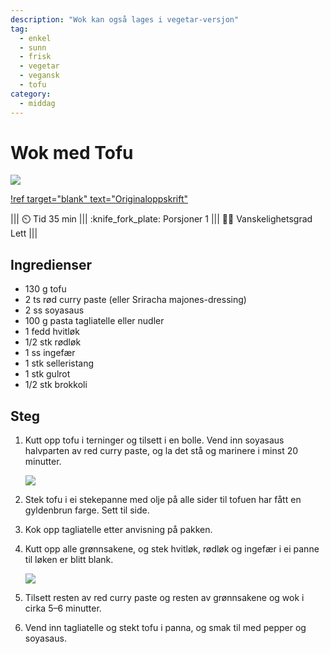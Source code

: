 ```yaml
---
description: "Wok kan også lages i vegetar-versjon"
tag:
  - enkel
  - sunn
  - frisk
  - vegetar
  - vegansk
  - tofu
category:
  - middag
---
```


# Wok med Tofu

![](/static/wok-med-tofu/wok-med-tofu.webp)

[!ref target="blank" text="Originaloppskrift"](https://sulten.app/recipes/wok-med-tofu-nttw)

||| :timer_clock: Tid
35 min
||| :knife_fork_plate: Porsjoner
1
||| :cook: Vanskelighetsgrad
Lett
|||

## Ingredienser

- 130 g tofu
- 2 ts rød curry paste (eller Sriracha majones-dressing)
- 2 ss soyasaus
- 100 g pasta tagliatelle eller nudler
- 1 fedd hvitløk
- 1/2 stk rødløk
- 1 ss ingefær
- 1 stk selleristang
- 1 stk gulrot
- 1/2 stk brokkoli

## Steg

1. Kutt opp tofu i terninger og tilsett i en bolle. Vend inn soyasaus halvparten av red
   curry paste, og la det stå og marinere i minst 20 minutter.

   ![](/static/wok-med-tofu/tofu.webp)

2. Stek tofu i ei stekepanne med olje på alle sider til tofuen har fått en gyldenbrun
   farge. Sett til side.
3. Kok opp tagliatelle etter anvisning på pakken.
4. Kutt opp alle grønnsakene, og stek hvitløk, rødløk og ingefær i ei panne til løken er
   blitt blank.

   ![](/static/wok-med-tofu/wok.webp)

5. Tilsett resten av red curry paste og resten av grønnsakene og wok i cirka 5–6
   minutter.
6. Vend inn tagliatelle og stekt tofu i panna, og smak til med pepper og soyasaus.
